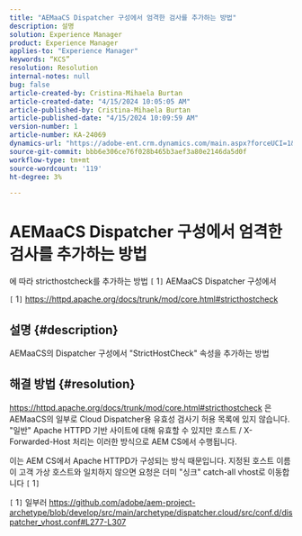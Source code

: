 ```yaml
---
title: "AEMaaCS Dispatcher 구성에서 엄격한 검사를 추가하는 방법"
description: 설명
solution: Experience Manager
product: Experience Manager
applies-to: "Experience Manager"
keywords: “KCS”
resolution: Resolution
internal-notes: null
bug: false
article-created-by: Cristina-Mihaela Burtan
article-created-date: "4/15/2024 10:05:05 AM"
article-published-by: Cristina-Mihaela Burtan
article-published-date: "4/15/2024 10:09:59 AM"
version-number: 1
article-number: KA-24069
dynamics-url: "https://adobe-ent.crm.dynamics.com/main.aspx?forceUCI=1&pagetype=entityrecord&etn=knowledgearticle&id=ad4ae89d-0ffb-ee11-a1ff-6045bd006793"
source-git-commit: bbb6e306ce76f028b465b3aef3a80e2146da5d0f
workflow-type: tm+mt
source-wordcount: '119'
ht-degree: 3%

---
```


# AEMaaCS Dispatcher 구성에서 엄격한 검사를 추가하는 방법


에 따라 stricthostcheck를 추가하는 방법 `[` 1`]`  AEMaaCS Dispatcher 구성에서

`[` 1`]`  https://httpd.apache.org/docs/trunk/mod/core.html#stricthostcheck

## 설명 {#description}


AEMaaCS의 Dispatcher 구성에서 &quot;StrictHostCheck&quot; 속성을 추가하는 방법


## 해결 방법 {#resolution}


https://httpd.apache.org/docs/trunk/mod/core.html#stricthostcheck 은 AEMaaCS의 일부로 Cloud Dispatcher용 유효성 검사기 허용 목록에 있지 않습니다.
&quot;일반&quot; Apache HTTPD 기반 사이트에 대해 유효할 수 있지만 호스트 / X-Forwarded-Host 처리는 이러한 방식으로 AEM CS에서 수행됩니다.

이는 AEM CS에서 Apache HTTPD가 구성되는 방식 때문입니다. 지정된 호스트 이름이 고객 가상 호스트와 일치하지 않으면 요청은 더미 &quot;싱크&quot; catch-all vhost로 이동합니다 `[` 1`]`

`[` 1`]`  일부러 https://github.com/adobe/aem-project-archetype/blob/develop/src/main/archetype/dispatcher.cloud/src/conf.d/dispatcher_vhost.conf#L277-L307
